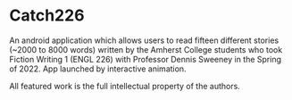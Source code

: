 # Catch226
An android application which allows users to read fifteen different stories (~2000 to 8000 words) written by the Amherst College students who took Fiction Writing 1 (ENGL 226) with Professor Dennis Sweeney in the Spring of 2022.
App launched by interactive animation.

All featured work is the full intellectual property of the authors.
